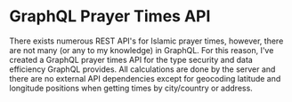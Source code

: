 # GraphQL Prayer Times API
There exists numerous REST API's for Islamic prayer times, however, there are not many (or any to my knowledge) in GraphQL. For this reason, I've created a GraphQL prayer times API for the type security and data efficiency GraphQL provides.
All calculations are done by the server and there are no external API dependencies except for geocoding latitude and longitude positions when getting times by city/country or address.
 